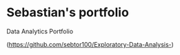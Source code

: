 # Sebastian's portfolio
Data Analytics Portfolio

(https://github.com/sebtor100/Exploratory-Data-Analysis-)

